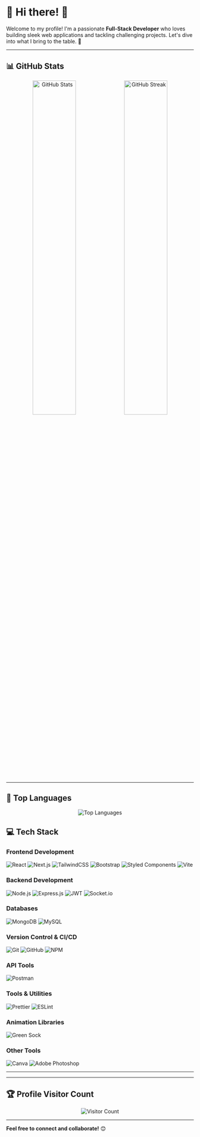 # 🌟 **Hi there!** 👋  
Welcome to my profile! I'm a passionate **Full-Stack Developer** who loves building sleek web applications and tackling challenging projects. Let's dive into what I bring to the table. 🚀

---

## 📊 **GitHub Stats**
<div align="center">
  <img src="https://github-readme-stats.vercel.app/api?username=PSNY-23&theme=radical&hide_border=false&include_all_commits=true&count_private=true" alt="GitHub Stats" width="48%">
  <img src="https://github-readme-streak-stats.herokuapp.com/?user=PSNY-23&theme=radical&hide_border=false" alt="GitHub Streak" width="48%">
</div>

---

## 🚀 **Top Languages**
<div align="center">
  <img src="https://github-readme-stats.vercel.app/api/top-langs/?username=PSNY-23&theme=radical&hide_border=false&include_all_commits=true&count_private=true&layout=compact" alt="Top Languages">
</div>

## 💻 **Tech Stack**

### **Frontend Development**
![React](https://img.shields.io/badge/react-%2320232a.svg?style=for-the-badge&logo=react&logoColor=%2361DAFB) ![Next.js](https://img.shields.io/badge/Next-black?style=for-the-badge&logo=next.js&logoColor=white) ![TailwindCSS](https://img.shields.io/badge/tailwindcss-%2338B2AC.svg?style=for-the-badge&logo=tailwind-css&logoColor=white) ![Bootstrap](https://img.shields.io/badge/bootstrap-%238511FA.svg?style=for-the-badge&logo=bootstrap&logoColor=white) ![Styled Components](https://img.shields.io/badge/styled--components-DB7093?style=for-the-badge&logo=styled-components&logoColor=white) ![Vite](https://img.shields.io/badge/vite-%23646CFF.svg?style=for-the-badge&logo=vite&logoColor=white)

### **Backend Development**
![Node.js](https://img.shields.io/badge/node.js-6DA55F?style=for-the-badge&logo=node.js&logoColor=white) ![Express.js](https://img.shields.io/badge/express.js-%23404d59.svg?style=for-the-badge&logo=express&logoColor=%2361DAFB) ![JWT](https://img.shields.io/badge/JWT-black?style=for-the-badge&logo=JSON%20web%20tokens) ![Socket.io](https://img.shields.io/badge/Socket.io-black?style=for-the-badge&logo=socket.io&badgeColor=010101)

### **Databases**
![MongoDB](https://img.shields.io/badge/MongoDB-%234ea94b.svg?style=for-the-badge&logo=mongodb&logoColor=white) ![MySQL](https://img.shields.io/badge/mysql-4479A1.svg?style=for-the-badge&logo=mysql&logoColor=white)

### **Version Control & CI/CD**
![Git](https://img.shields.io/badge/git-%23F05033.svg?style=for-the-badge&logo=git&logoColor=white) ![GitHub](https://img.shields.io/badge/github-%23121011.svg?style=for-the-badge&logo=github&logoColor=white) ![NPM](https://img.shields.io/badge/NPM-%23CB3837.svg?style=for-the-badge&logo=npm&logoColor=white)

### **API Tools**
![Postman](https://img.shields.io/badge/Postman-FF6C37?style=for-the-badge&logo=postman&logoColor=white)  

### **Tools & Utilities**
![Prettier](https://img.shields.io/badge/prettier-%23F7B93E.svg?style=for-the-badge&logo=prettier&logoColor=black) ![ESLint](https://img.shields.io/badge/ESLint-4B3263?style=for-the-badge&logo=eslint&logoColor=white)  

### **Animation Libraries**
![Green Sock](https://img.shields.io/badge/green%20sock-88CE02?style=for-the-badge&logo=greensock&logoColor=white)

### **Other Tools**
![Canva](https://img.shields.io/badge/Canva-%2300C4CC.svg?style=for-the-badge&logo=Canva&logoColor=white) ![Adobe Photoshop](https://img.shields.io/badge/adobe%20photoshop-%2331A8FF.svg?style=for-the-badge&logo=adobe%20photoshop&logoColor=white)

---



---

## 🏆 **Profile Visitor Count**
<div align="center">
  <img src="https://visitcount.itsvg.in/api?id=PSNY-23&icon=0&color=6&style=flat-square" alt="Visitor Count">
</div>

---

**Feel free to connect and collaborate!** 😊
